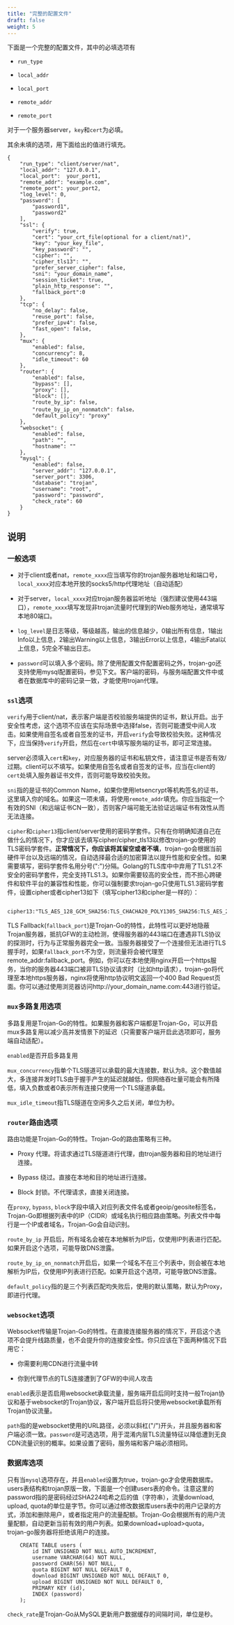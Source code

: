 ```yaml
---
title: "完整的配置文件"
draft: false
weight: 5
---
```


下面是一个完整的配置文件，其中的必填选项有

- ```run_type```

- ```local_addr```

- ```local_port```

- ```remote_addr```

- ```remote_port```

对于一个服务器server，```key```和```cert```为必填。

其余未填的选项，用下面给出的值进行填充。

```
{
    "run_type": "client/server/nat",
    "local_addr": "127.0.0.1",
    "local_port":  your_port1,
    "remote_addr": "example.com",
    "remote_port": your_port2,
    "log_level": 0,
    "password": [
        "password1",
        "password2"
    ],
    "ssl": {
        "verify": true,
        "cert": "your_crt_file(optional for a client/nat)",
        "key": "your_key_file",
        "key_password": "",
        "cipher": "",
        "cipher_tls13": "",
        "prefer_server_cipher": false,
        "sni": "your_domain_name",
        "session_ticket": true,
        "plain_http_response": "",
        "fallback_port":0
    },
    "tcp": {
        "no_delay": false,
        "reuse_port": false,
        "prefer_ipv4": false,
        "fast_open": false,
    },
    "mux": {
        "enabled": false,
        "concurrency": 8,
        "idle_timeout": 60
    },
    "router": {
        "enabled": false,
        "bypass": [],
        "proxy": [],
        "block": [],
        "route_by_ip": false,
        "route_by_ip_on_nonmatch": false，
        "default_policy": "proxy"
    },
    "websocket": {
        "enabled": false,
        "path": "",
        "hostname": ""
    },
    "mysql": {
        "enabled": false,
        "server_addr": "127.0.0.1",
        "server_port": 3306,
        "database": "trojan",
        "username": "root",
        "password": "password",
        "check_rate": 60
    }
}
```

## 说明

### 一般选项

- 对于client或者nat，```remote_xxxx```应当填写你的trojan服务器地址和端口号，```local_xxxx```对应本地开放的socks5/http代理地址（自动适配）

- 对于server，```local_xxxx```对应trojan服务器监听地址（强烈建议使用443端口），```remote_xxxx```填写发现非trojan流量时代理到的Web服务地址，通常填写本地80端口。

- ```log_level```是日志等级，等级越高，输出的信息越少，0输出所有信息，1输出Info以上信息，2输出Warning以上信息，3输出Error以上信息，4输出Fatal以上信息，5完全不输出日志。

- ```password```可以填入多个密码。除了使用配置文件配置密码之外，trojan-go还支持使用mysql配置密码，参见下文。客户端的密码，与服务端配置文件中或者在数据库中的密码记录一致，才能使用trojan代理。

### ```ssl```选项

```verify```用于client/nat，表示客户端是否校验服务端提供的证书，默认开启。出于安全性考虑，这个选项不应该在实际场景中选择false，否则可能遭受中间人攻击。如果使用自签名或者自签发的证书，开启```verify```会导致校验失败。这种情况下，应当保持```verify```开启，然后在```cert```中填写服务端的证书，即可正常连接。

server必须填入```cert```和```key```，对应服务器的证书和私钥文件，请注意证书是否有效/过期。client可以不填写。如果使用自签名或者自签发的证书，应当在client的```cert```处填入服务器证书文件，否则可能导致校验失败。

```sni```指的是证书的Common Name，如果你使用letsencrypt等机构签名的证书，这里填入你的域名。如果这一项未填，将使用```remote_addr```填充。你应当指定一个有效的SNI（和远端证书CN一致），否则客户端可能无法验证远端证书有效性从而无法连接。

```cipher```和```cipher13```指client/server使用的密码学套件。只有在你明确知道自己在做什么的情况下，你才应该去填写cipher/cipher_tls13以修改trojan-go使用的TLS密码学套件。**正常情况下，你应该将其留空或者不填**，trojan-go会根据当前硬件平台以及远端的情况，自动选择最合适的加密算法以提升性能和安全性。如果需要填写，密码学套件名用分号(":")分隔。Golang的TLS库中中弃用了TLS1.2不安全的密码学套件，完全支持TLS1.3。如果你需要较高的安全性，而不担心跨硬件和软件平台的兼容性和性能，你可以强制要求trojan-go只使用TLS1.3密码学套件，设置cipher或者cipher13如下（填写cipher13和cipher是一样的）：

```
    cipher13:"TLS_AES_128_GCM_SHA256:TLS_CHACHA20_POLY1305_SHA256:TLS_AES_256_GCM_SHA384"
```

TLS Fallback(```fallback_port```)是Trojan-Go的特性，此特性可以更好地隐蔽Trojan服务器，抵抗GFW的主动检测，使得服务器的443端口在遭遇非TLS协议的探测时，行为与正常服务器完全一致。当服务器接受了一个连接但无法进行TLS握手时，如果```fallback_port```不为空，则流量将会被代理至remote_addr:fallback_port。例如，你可以在本地使用nginx开启一个https服务，当你的服务器443端口被非TLS协议请求时（比如http请求），trojan-go将代理至本地https服务器，nginx将使用http协议明文返回一个400 Bad Request页面。你可以通过使用浏览器访问http://your_domain_name.com:443进行验证。

### ```mux```多路复用选项

多路复用是Trojan-Go的特性。如果服务器和客户端都是Trojan-Go，可以开启mux多路复用以减少高并发情景下的延迟（只需要客户端开启此选项即可，服务端自动适配）。

```enabled```是否开启多路复用

```mux_concurrency```指单个TLS隧道可以承载的最大连接数，默认为8。这个数值越大，多连接并发时TLS由于握手产生的延迟就越低，但网络吞吐量可能会有所降低，填入负数或者0表示所有连接只使用一个TLS隧道承载。

```mux_idle_timeout```指TLS隧道在空闲多久之后关闭，单位为秒。

### ```router```路由选项

路由功能是Trojan-Go的特性。Trojan-Go的路由策略有三种。

- Proxy 代理。将请求通过TLS隧道进行代理，由trojan服务器和目的地址进行连接。

- Bypass 绕过。直接在本地和目的地址进行连接。

- Block 封锁。不代理请求，直接关闭连接。

在```proxy```, ```bypass```, ```block```字段中填入对应列表文件名或者geoip/geosite标签名，Trojan-Go即根据列表中的IP（CIDR）或域名执行相应路由策略。列表文件中每行是一个IP或者域名，Trojan-Go会自动识别。

```route_by_ip``` 开启后，所有域名会被在本地解析为IP后，仅使用IP列表进行匹配。如果开启这个选项，可能导致DNS泄露。

```route_by_ip_on_nonmatch```开启后，如果一个域名不在三个列表中，则会被在本地解析为IP后，仅使用IP列表进行匹配。如果开启这个选项，可能导致DNS泄露。

```default_policy```指的是三个列表匹配均失败后，使用的默认策略，默认为Proxy，即进行代理。

### ```websocket```选项

Websocket传输是Trojan-Go的特性。在直接连接服务器的情况下，开启这个选项不会提升线路质量，也不会提升你的连接安全性。你只应该在下面两种情况下启用它：

- 你需要利用CDN进行流量中转

- 你到代理节点的TLS连接遭到了GFW的中间人攻击

```enabled```表示是否启用websocket承载流量，服务端开启后同时支持一般Trojan协议和基于websocket的Trojan协议，客户端开启后将只使用websocket承载所有Trojan协议流量。

```path```指的是websocket使用的URL路径，必须以斜杠("/")开头，并且服务器和客户端必须一致。```password```是可选选项，用于混淆内层TLS流量特征以降低遭到无良CDN流量识别的概率。如果设置了密码，服务端和客户端必须相同。

### 数据库选项

只有当```mysql```选项存在，并且```enabled```设置为true，trojan-go才会使用数据库。users表结构和trojan原版一致，下面是一个创建users表的命令。注意这里的password指的是密码经过SHA224哈希之后的值（字符串），流量download, upload, quota的单位是字节。你可以通过修改数据库users表中的用户记录的方式，添加和删除用户，或者指定用户的流量配额。Trojan-Go会根据所有的用户流量配额，自动更新当前有效的用户列表。如果download+upload>quota，trojan-go服务器将拒绝该用户的连接。


```
    CREATE TABLE users (
        id INT UNSIGNED NOT NULL AUTO_INCREMENT,
        username VARCHAR(64) NOT NULL,
        password CHAR(56) NOT NULL,
        quota BIGINT NOT NULL DEFAULT 0,
        download BIGINT UNSIGNED NOT NULL DEFAULT 0,
        upload BIGINT UNSIGNED NOT NULL DEFAULT 0,
        PRIMARY KEY (id),
        INDEX (password)
    );
```

```check_rate```是Trojan-Go从MySQL更新用户数据缓存的间隔时间，单位是秒。
